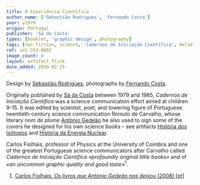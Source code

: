 ```yaml
---
title: A Experiência Científica
author_name: ['Sebastião Rodrigues', 'Fernando Costa']
year: y1979
origin: Portugal
publisher: 'Sá da Costa'
types: [booklet, 'graphic design', photography]
tags: [non-fiction, science, 'Cadernos de Iniciação Científica', Helvetica]
ref: sol-253-0001
image_count: 4
layout: artifact_flick
date_added: 2020-02-15
---
```

<p>
Design by <a class="text-cat-link author" href="/authors/Sebastião Rodrigues/">Sebastião Rodrigues</a>, photographs by <a class="text-cat-link author" href="/authors/Fernando Costa/">Fernando Costa</a>.
</p>
<p>
Originally published by <a class="text-cat-link publisher" href="/publishers/sa-da-costa/">Sá da Costa</a> between 1979 and 1985, <cite>Cadernos de Iniciação Científica</cite> was a science communication effort aimed at children 9-15. It was edited by scientist, poet, and towering figure of Portuguese twentieth-century science communication Rómulo de Carvalho, whose literary <i>nom de plume</i> <a class="text-cat-link author" href="/authors/António Gedeão/">António Gedeão</a> he also used to sign some of the covers he designed for his own science books - see artifacts <a class="text-cat-link artifact" href="/artifacts/historia-dos-isotopos/">História dos Isótopos</a> and <a class="text-cat-link artifact" href="/artifacts/historia-da-energia-nuclear/">História da Energia Nuclear</a>.
</p>
<p>
Carlos Fiolhais, professor of Physics at the University of Coimbra and one of the greatest Portuguese science communicators after Carvalho called <cite>Cadernos de Iniciação Científica</cite> <cite>«profoundly original little books»</cite> and of <cite>«an uncommon graphic quality and good taste»</cite><sup>1</sup>.
</p>

<ol class="footnotes">
<li><a class="fn-link" href="https://eg.uc.pt/bitstream/10316/41244/1/livros_que_romulo_de_carvalho_nos_deixou.PDF">Carlos Fiolhais. <cite>Os livros que António Gedeão nos deixou</cite> (2008) [pt]</a></li>
</ol>

